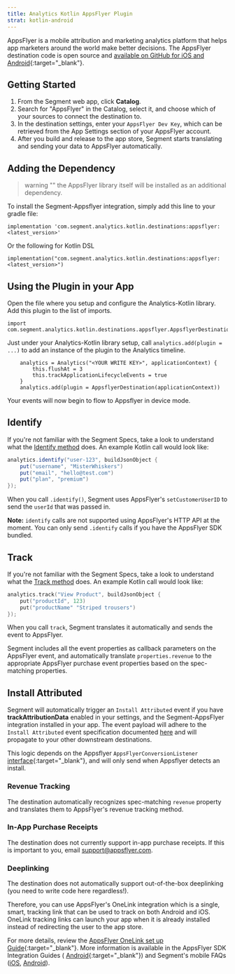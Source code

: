 ```yaml
---
title: Analytics Kotlin AppsFlyer Plugin
strat: kotlin-android
---
```


AppsFlyer is a mobile attribution and marketing analytics platform that helps app marketers around the world make better decisions. The AppsFlyer destination code is open source and [available on GitHub for iOS and Android](https://github.com/segment-integrations/analytics-kotlin-appsflyer){:target="_blank"}.

## Getting Started

  1. From the Segment web app, click **Catalog**.
  2. Search for "AppsFlyer" in the Catalog, select it, and choose which of your sources to connect the destination to.
  3. In the destination settings, enter your `AppsFlyer Dev Key`, which can be retrieved from the App Settings section of your AppsFlyer account.
  4. After you build and release to the app store, Segment starts translating and sending your data to AppsFlyer automatically.

## Adding the Dependency

> warning ""
> the AppsFlyer library itself will be installed as an additional dependency.

To install the Segment-Appsflyer integration, simply add this line to your gradle file:

```
implementation 'com.segment.analytics.kotlin.destinations:appsflyer:<latest_version>'
```

Or the following for Kotlin DSL

```
implementation("com.segment.analytics.kotlin.destinations:appsflyer:<latest_version>")
```

## Using the Plugin in your App

Open the file where you setup and configure the Analytics-Kotlin library.  Add this plugin to the list of imports.

```
import com.segment.analytics.kotlin.destinations.appsflyer.AppsflyerDestination
```

Just under your Analytics-Kotlin library setup, call `analytics.add(plugin = ...)` to add an instance of the plugin to the Analytics timeline.

```
    analytics = Analytics("<YOUR WRITE KEY>", applicationContext) {
        this.flushAt = 3
        this.trackApplicationLifecycleEvents = true
    }
    analytics.add(plugin = AppsflyerDestination(applicationContext))
```

Your events will now begin to flow to Appsflyer in device mode.

## Identify

If you're not familiar with the Segment Specs, take a look to understand what the [Identify method](/docs/connections/spec/identify/) does. An example Kotlin call would look like:

```java
analytics.identify("user-123", buildJsonObject {
    put("username", "MisterWhiskers")
    put("email", "hello@test.com")
    put("plan", "premium")
});
```

When you call `.identify()`, Segment uses AppsFlyer's `setCustomerUserID` to send the `userId` that was passed in.

**Note:** `identify` calls are not supported using AppsFlyer's HTTP API at the moment. You can only send `.identify` calls if you have the AppsFlyer SDK bundled.

## Track

If you're not familiar with the Segment Specs, take a look to understand what the [Track method](/docs/connections/spec/track/) does. An example Kotlin call would look like:

```kotlin
analytics.track("View Product", buildJsonObject {
    put("productId", 123)
    put("productName" "Striped trousers")
});
```

When you call `track`, Segment translates it automatically and sends the event to AppsFlyer.

Segment includes all the event properties as callback parameters on the AppsFlyer event, and automatically translate `properties.revenue` to the appropriate AppsFlyer purchase event properties based on the spec-matching properties.

## Install Attributed

Segment will automatically trigger an `Install Attributed` event if you have **trackAttributionData** enabled in your settings, and the Segment-AppsFlyer integration installed in your app. The event payload will adhere to the `Install Attributed` event specification documented [here](/docs/connections/spec/mobile/#install-attributed) and will propagate to your other downstream destinations.

This logic depends on the Appsflyer `AppsFlyerConversionListener` [interface](https://dev.appsflyer.com/hc/docs/android-sdk-reference-appsflyerconversionlistener){:target="_blank"}, and will only send when Appsflyer detects an install.

### Revenue Tracking

The destination automatically recognizes spec-matching `revenue` property and translates them to AppsFlyer's revenue tracking method.

### In-App Purchase Receipts

The destination does not currently support in-app purchase receipts. If this is important to you, email support@appsflyer.com.

### Deeplinking

The destination does not automatically support out-of-the-box deeplinking (you need to write code here regardless!).

Therefore, you can use AppsFlyer's OneLink integration which is a single, smart, tracking link that can be used to track on both Android and iOS. OneLink tracking links can launch your app when it is already installed instead of redirecting the user to the app store.

For more details, review the [AppsFlyer OneLink set up Guide](https://support.appsflyer.com/hc/en-us/articles/207032246-OneLink-Setup-Guide){:target="_blank"}. More information is available in the AppsFlyer SDK Integration Guides ( [Android](https://support.appsflyer.com/hc/en-us/articles/207032126-AppsFlyer-SDK-Integration-Android){:target="_blank"}) and Segment's mobile FAQs ([iOS](/docs/connections/sources/catalog/libraries/mobile/ios/#faq), [Android](/docs/connections/sources/catalog/libraries/mobile/android/#faq)).
